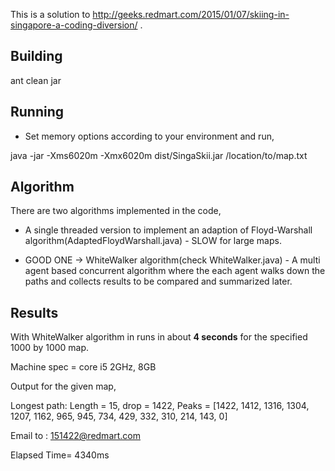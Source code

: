 This is a solution to http://geeks.redmart.com/2015/01/07/skiing-in-singapore-a-coding-diversion/ .

## Building

ant clean jar

## Running

- Set memory options according to your environment and run,

java -jar -Xms6020m -Xmx6020m dist/SingaSkii.jar /location/to/map.txt

## Algorithm

There are two algorithms implemented in the code,

- A single threaded version to implement an adaption of Floyd-Warshall algorithm(AdaptedFloydWarshall.java) - SLOW for large maps.

- GOOD ONE -> WhiteWalker algorithm(check WhiteWalker.java) - A multi agent based concurrent algorithm
where the each agent walks down the paths and collects results to be compared and summarized later.

## Results

With WhiteWalker algorithm in runs in about **4 seconds** for the specified 1000 by 1000 map.

Machine spec = core i5 2GHz, 8GB

Output for the given map,

Longest path: Length = 15, drop = 1422, Peaks = [1422, 1412, 1316, 1304, 1207, 1162, 965, 945, 734, 429, 332, 310, 214, 143, 0]

Email to : 151422@redmart.com

Elapsed Time= 4340ms
